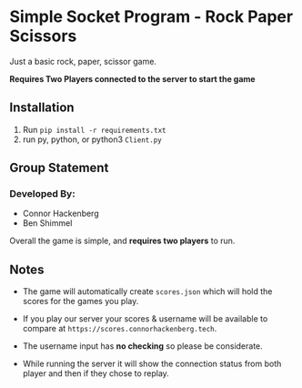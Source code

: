 # Simple Socket Program - Rock Paper Scissors

Just a basic rock, paper, scissor game.

**Requires Two Players connected to the server to start the game** 


## Installation

1. Run `pip install -r requirements.txt`
2. run py, python, or python3 `Client.py`

## Group Statement
### Developed By:
* Connor Hackenberg
* Ben Shimmel

Overall the game is simple, and **requires two players** to run.

## Notes
* The game will automatically create `scores.json` which will hold the scores for the games you play.

* If you play our server your scores & username will be available to compare at `https://scores.connorhackenberg.tech`.
* The username input has **no checking** so please be considerate.
* While running the server it will show the connection status from both player and then if they chose to replay.